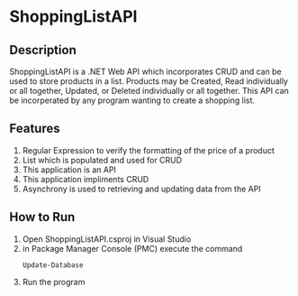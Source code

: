 # ShoppingListAPI

## Description
ShoppingListAPI is a .NET Web API which incorporates CRUD and can be used to store products in a list. Products may be Created, Read individually or all together, Updated, or Deleted individually or all together. This API can be incorperated by any program wanting to create a shopping list.

## Features
1. Regular Expression to verify the formatting of the price of a product
1. List which is populated and used for CRUD
1. This application is an API
1. This application impliments CRUD
1. Asynchrony is used to retrieving and updating data from the API

## How to Run
1. Open ShoppingListAPI.csproj in Visual Studio
1. in Package Manager Console (PMC) execute the command
    ```
    Update-Database
    ```
1. Run the program
